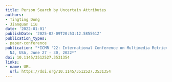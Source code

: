 ```yaml
---
title: Person Search by Uncertain Attributes
authors:
- Tingting Dong
- Jianquan Liu
date: '2022-01-01'
publishDate: '2025-02-09T20:53:12.585561Z'
publication_types:
- paper-conference
publication: "*ICMR '22: International Conference on Multimedia Retrieval, Newark,
  NJ, USA, June 27 - 30, 2022*"
doi: 10.1145/3512527.3531354
links:
- name: URL
  url: https://doi.org/10.1145/3512527.3531354
---
```

